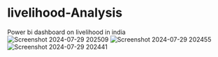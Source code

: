 # livelihood-Analysis
Power bi dashboard on livelihood in india
![Screenshot 2024-07-29 202509](https://github.com/user-attachments/assets/7394cfee-43ca-464e-9377-a4ea1106d635)
![Screenshot 2024-07-29 202455](https://github.com/user-attachments/assets/827f8a7b-3f42-462f-b43a-61ae8c2319cd)
![Screenshot 2024-07-29 202441](https://github.com/user-attachments/assets/9a45eb40-fc2a-44f5-9783-1d2b92f30807)


